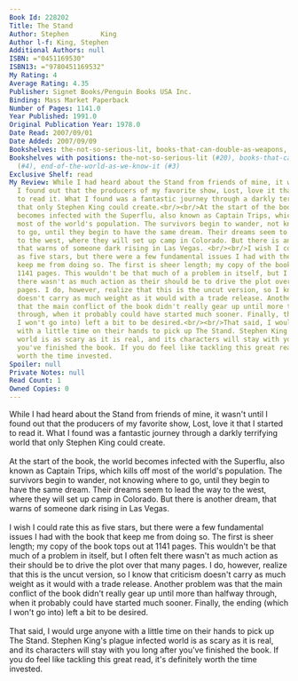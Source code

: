 ```yaml
---
Book Id: 228202
Title: The Stand
Author: Stephen        King
Author l-f: King, Stephen
Additional Authors: null
ISBN: ="0451169530"
ISBN13: ="9780451169532"
My Rating: 4
Average Rating: 4.35
Publisher: Signet Books/Penguin Books USA Inc.
Binding: Mass Market Paperback
Number of Pages: 1141.0
Year Published: 1991.0
Original Publication Year: 1978.0
Date Read: 2007/09/01
Date Added: 2007/09/09
Bookshelves: the-not-so-serious-lit, books-that-can-double-as-weapons, end-of-the-world-as-we-know-it
Bookshelves with positions: the-not-so-serious-lit (#20), books-that-can-double-as-weapons
  (#4), end-of-the-world-as-we-know-it (#3)
Exclusive Shelf: read
My Review: While I had heard about the Stand from friends of mine, it wasn't until
  I found out that the producers of my favorite show, Lost, love it that I started
  to read it. What I found was a fantastic journey through a darkly terrifying world
  that only Stephen King could create.<br/><br/>At the start of the book, the world
  becomes infected with the Superflu, also known as Captain Trips, which kills off
  most of the world's population. The survivors begin to wander, not knowing where
  to go, until they begin to have the same dream. Their dreams seem to lead the way
  to the west, where they will set up camp in Colorado. But there is another dream,
  that warns of someone dark rising in Las Vegas. <br/><br/>I wish I could rate this
  as five stars, but there were a few fundamental issues I had with the book that
  keep me from doing so. The first is sheer length; my copy of the book tops out at
  1141 pages. This wouldn't be that much of a problem in itself, but I often felt
  there wasn't as much action as their should be to drive the plot over that many
  pages. I do, however, realize that this is the uncut version, so I know that criticism
  doesn't carry as much weight as it would with a trade release. Another problem was
  that the main conflict of the book didn't really gear up until more than halfway
  through, when it probably could have started much sooner. Finally, the ending (which
  I won't go into) left a bit to be desired.<br/><br/>That said, I would urge anyone
  with a little time on their hands to pick up The Stand. Stephen King's plague infected
  world is as scary as it is real, and its characters will stay with you long after
  you've finished the book. If you do feel like tackling this great read, it's definitely
  worth the time invested.
Spoiler: null
Private Notes: null
Read Count: 1
Owned Copies: 0
---
```


While I had heard about the Stand from friends of mine, it wasn't until I found out that the producers of my favorite show, Lost, love it that I started to read it. What I found was a fantastic journey through a darkly terrifying world that only Stephen King could create.<br/><br/>At the start of the book, the world becomes infected with the Superflu, also known as Captain Trips, which kills off most of the world's population. The survivors begin to wander, not knowing where to go, until they begin to have the same dream. Their dreams seem to lead the way to the west, where they will set up camp in Colorado. But there is another dream, that warns of someone dark rising in Las Vegas. <br/><br/>I wish I could rate this as five stars, but there were a few fundamental issues I had with the book that keep me from doing so. The first is sheer length; my copy of the book tops out at 1141 pages. This wouldn't be that much of a problem in itself, but I often felt there wasn't as much action as their should be to drive the plot over that many pages. I do, however, realize that this is the uncut version, so I know that criticism doesn't carry as much weight as it would with a trade release. Another problem was that the main conflict of the book didn't really gear up until more than halfway through, when it probably could have started much sooner. Finally, the ending (which I won't go into) left a bit to be desired.<br/><br/>That said, I would urge anyone with a little time on their hands to pick up The Stand. Stephen King's plague infected world is as scary as it is real, and its characters will stay with you long after you've finished the book. If you do feel like tackling this great read, it's definitely worth the time invested.